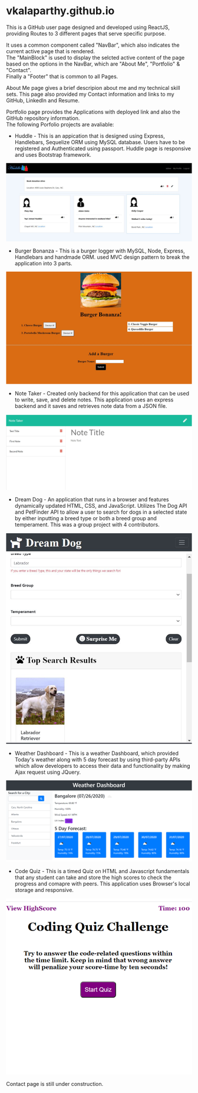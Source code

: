 # vkalaparthy.github.io

This is a GitHub user page designed and developed using ReactJS, providing Routes to 3 different pages that serve specific purpose.  

It uses a common component called "NavBar", which also indicates the current active page that is rendered.  
The "MainBlock" is used to display the selcted active content of the page based on the options in the NavBar, which are "About Me", "Portfolio" & "Contact".  
Finally a "Footer" that is common to all Pages.  

About Me page gives a brief descripion about me and my technical skill sets. This page also provided my Contact information and links to my GitHub, LinkedIn and Resume.  

Portfolio page provides the Applications with deployed link and also the GitHub repository information.    
The following Porfolio projects are avaliable:  
* Huddle - This is an appication that is designed using Express, Handlebars, Sequelize ORM using MySQL database. Users have to be registered and Authenticated using passport. Huddle page is responsive and uses Bootstrap framework.  

![huddle](./images/P2-UI2.JPG)  


* Burger Bonanza - This is a burger logger with MySQL, Node, Express, Handlebars and handmade ORM. used MVC design pattern to break the application into 3 parts.  

![screenshot1](./images/Capture2.JPG)  

* Note Taker - Created only backend for this application that can be used to write, save, and delete notes. This application uses an express backend and it saves and retrieves note data from a JSON file.  

![Image2](./images/CaptureNote2.JPG)  

* Dream Dog - An application that runs in a browser and features dynamically updated HTML, CSS, and JavaScript. Utilizes The Dog API and PetFinder API to allow a user to search for dogs in a selected state by either inputting a breed type or both a breed group and temperament. This was a group project with 4 contributors.  

![dreamDog](./images/DreamDog.JPG)  

* Weather Dashboard - This is a weather Dashboard, which provided Today's weather along with 5 day forecast by using third-party APIs which allow developers to access their data and functionality by making Ajax request using JQuery.  

![weather](./images/weather.PNG)   

* Code Quiz - This is a timed Quiz on HTML and Javascript fundamentals that any student can take and store the high scores to check the progress and comapre with peers. This application uses Browser's local storage and responsive.  

![codeQuiz](./images/Capture1.PNG)


Contact page is still under construction.
